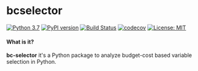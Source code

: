 
# bcselector
[![Python 3.7](https://img.shields.io/badge/python-3.7-blue.svg)](https://www.python.org/downloads/release/python-370/)
[![PyPI version](https://badge.fury.io/py/bcselector.svg)](https://badge.fury.io/py/bcselector)
[![Build Status](https://travis-ci.com/Kaketo/bcselector.svg?branch=master)](https://travis-ci.com/Kaketo/bcselector)
[![codecov](https://codecov.io/gh/Kaketo/bcselector/branch/master/graph/badge.svg)](https://codecov.io/gh/Kaketo/bcselector)
[![License: MIT](https://img.shields.io/badge/License-MIT-yellow.svg)](https://opensource.org/licenses/MIT)


#### What is it?
**bc-selector** it's a Python package to analyze budget-cost based variable selection in Python.
